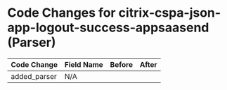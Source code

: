 # Code Changes for citrix-cspa-json-app-logout-success-appsaasend (Parser)

| Code Change | Field Name | Before | After |
|-------------|------------|--------|-------|
| added_parser | N/A |  |  |